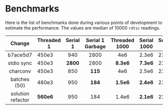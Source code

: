 # Benchmarks

Here is the list of benchmarks done during various points of development to
estimate the performance. The values are median of 10000 `rdtsc` readings.

|      Change       | Threaded 1 | Serial 1 | Serial 1 Garbage | Threaded 1000 | Serial 1000 | Solve 1 |
| :---------------: | ---------- | :------: | :--------------: | :-----------: | ----------- | ------- |
|     b7ace5d7      | 450e3      |   940    |       2800       |      4e6      | 2.3e6       | 23      |
|    stdio sync     | 450e3      | **2800** |       2800       |   **8.3e6**   | **7.3e6**   | 23      |
|     charconv      | 450e3      |   850    |     **115**      |      4e6      | 2.5e6       | 23      |
|   batches (50)    | 480e3      |   950    |     **184**      |   **1.5e6**   | **2.4e6**   | 23      |
| solution refactor | **560e6**  |   950    |       184        |     1.4e6     | **2.1e6**   | 23      |
